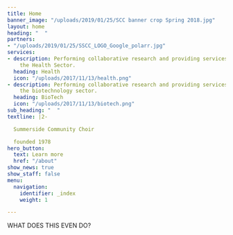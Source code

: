 ```yaml
---
title: Home
banner_image: "/uploads/2019/01/25/SCC banner crop Spring 2018.jpg"
layout: home
heading: "  "
partners:
- "/uploads/2019/01/25/SSCC_LOGO_Google_polarr.jpg"
services:
- description: Performing collaborative research and providing services to support
    the Health Sector.
  heading: Health
  icon: "/uploads/2017/11/13/health.png"
- description: Performing collaborative research and providing services to support
    the biotechnology sector.
  heading: BioTech
  icon: "/uploads/2017/11/13/biotech.png"
sub_heading: "  "
textline: |2-

  Summerside Community Choir

  founded 1978
hero_button:
  text: Learn more
  href: "/about"
show_news: true
show_staff: false
menu:
  navigation:
    identifier: _index
    weight: 1

---
```

WHAT DOES THIS EVEN DO?